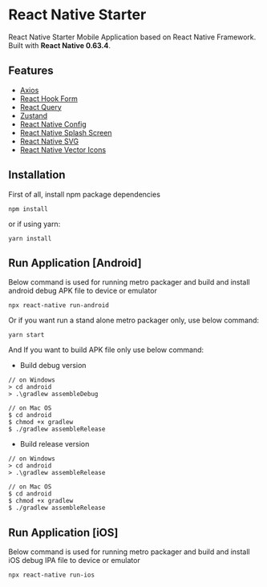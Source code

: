 # React Native Starter

React Native Starter Mobile Application based on React Native Framework. Built with **React Native 0.63.4**.

## Features

- [Axios](https://github.com/axios/axios)
- [React Hook Form](https://react-hook-form.com)
- [React Query](https://github.com/tanstack/query)
- [Zustand](https://github.com/pmndrs/zustand)
- [React Native Config](https://github.com/luggit/react-native-config)
- [React Native Splash Screen](https://github.com/crazycodeboy/react-native-splash-screen)
- [React Native SVG](https://github.com/software-mansion/react-native-svg)
- [React Native Vector Icons](https://github.com/oblador/react-native-vector-icons)

## Installation

First of all, install npm package dependencies

```
npm install
```

or if using yarn:

```
yarn install
```

## Run Application [Android]

Below command is used for running metro packager and build and install android debug APK file to device or emulator

```
npx react-native run-android
```

Or if you want run a stand alone metro packager only, use below command:

```
yarn start
```

And If you want to build APK file only use below command:

- Build debug version

```
// on Windows
> cd android
> .\gradlew assembleDebug

// on Mac OS
$ cd android
$ chmod +x gradlew
$ ./gradlew assembleRelease
```

- Build release version

```
// on Windows
> cd android
> .\gradlew assembleRelease

// on Mac OS
$ cd android
$ chmod +x gradlew
$ ./gradlew assembleRelease
```

## Run Application [iOS]

Below command is used for running metro packager and build and install iOS debug IPA file to device or emulator

```
npx react-native run-ios
```
